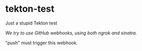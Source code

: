 # tekton-test
Just a stupid Tekton test

*We try to use GitHub webhooks, using both ngrok and sinatra.*

"push" must trigger this webhook.
